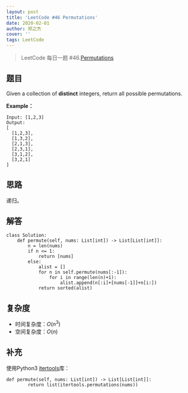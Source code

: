 ```yaml
---
layout: post
title: 'LeetCode #46 Permutations'
date: 2020-02-01
author: 郑之杰
cover: ''
tags: LeetCode
---
```


> LeetCode 每日一题 #46.[Permutations](https://leetcode-cn.com/problems/permutations/)

## 题目
Given a collection of **distinct** integers, return all possible permutations.

**Example：**
```
Input: [1,2,3]
Output:
[
  [1,2,3],
  [1,3,2],
  [2,1,3],
  [2,3,1],
  [3,1,2],
  [3,2,1]
]
```

## 思路
递归。

## 解答
```
class Solution:
    def permute(self, nums: List[int]) -> List[List[int]]:
        n = len(nums)
        if n <= 1:
            return [nums]
        else:
            alist = []
            for n in self.permute(nums[:-1]):
                for i in range(len(n)+1):
                    alist.append(n[:i]+[nums[-1]]+n[i:])
            return sorted(alist)
```

## 复杂度
- 时间复杂度：$O(n^3)$
- 空间复杂度：$O(n)$

## 补充
使用Python3 [itertools](https://docs.python.org/3/library/itertools.html)库：

```
def permute(self, nums: List[int]) -> List[List[int]]:
        return list(itertools.permutations(nums))
```